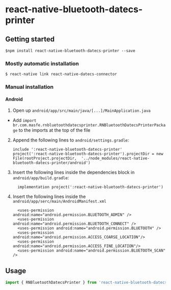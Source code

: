 # react-native-bluetooth-datecs-printer

## Getting started

`$npm install react-native-bluetooth-datecs-printer --save`

### Mostly automatic installation

`$ react-native link react-native-datecs-connector`

### Manual installation

#### Android

1. Open up `android/app/src/main/java/[...]/MainApplication.java`

- Add `import br.com.masfe.rnbluetoothdatecsprinter.RNBluetoothDatecsPrinterPackage` to the imports at the top of the file

2. Append the following lines to `android/settings.gradle`:

   ```
   include ':react-native-bluetooth-datecs-printer'
   project(':react-native-bluetooth-datecs-printer').projectDir = new File(rootProject.projectDir, 	'../node_modules/react-native-bluetooth-datecs-printer/android')
   ```
3. Insert the following lines inside the dependencies block in `android/app/build.gradle`:

   ```
     implementation project(':react-native-bluetooth-datecs-printer')
   ```
4. Insert the following lines inside the `android/app/serc/main/AndroidManifest.xml`

   ```
     <uses-permission android:name="android.permission.BLUETOOTH_ADMIN" />
     <uses-permission android:name="android.permission.BLUETOOTH_CONNECT" />
     <uses-permission android:name="android.permission.BLUETOOTH" />
     <uses-permission android:name="android.permission.ACCESS_COARSE_LOCATION"/>
     <uses-permission android:name="android.permission.ACCESS_FINE_LOCATION"/>
     <uses-permission android:name="android.permission.BLUETOOTH_SCAN" />

   ```

## Usage

```javascript
import { RNBluetoothDatecsPrinter } from 'react-native-bluetooth-datecs-printer';
```
